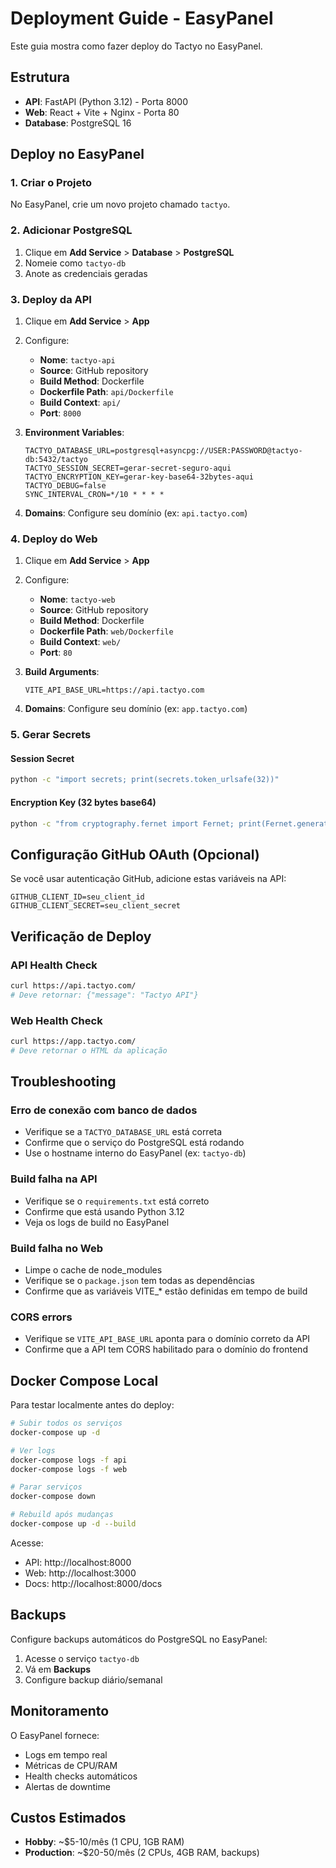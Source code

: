 # Deployment Guide - EasyPanel

Este guia mostra como fazer deploy do Tactyo no EasyPanel.

## Estrutura

- **API**: FastAPI (Python 3.12) - Porta 8000
- **Web**: React + Vite + Nginx - Porta 80
- **Database**: PostgreSQL 16

## Deploy no EasyPanel

### 1. Criar o Projeto

No EasyPanel, crie um novo projeto chamado `tactyo`.

### 2. Adicionar PostgreSQL

1. Clique em **Add Service** > **Database** > **PostgreSQL**
2. Nomeie como `tactyo-db`
3. Anote as credenciais geradas

### 3. Deploy da API

1. Clique em **Add Service** > **App**
2. Configure:
   - **Nome**: `tactyo-api`
   - **Source**: GitHub repository
   - **Build Method**: Dockerfile
   - **Dockerfile Path**: `api/Dockerfile`
   - **Build Context**: `api/`
   - **Port**: `8000`

3. **Environment Variables**:
   ```env
   TACTYO_DATABASE_URL=postgresql+asyncpg://USER:PASSWORD@tactyo-db:5432/tactyo
   TACTYO_SESSION_SECRET=gerar-secret-seguro-aqui
   TACTYO_ENCRYPTION_KEY=gerar-key-base64-32bytes-aqui
   TACTYO_DEBUG=false
   SYNC_INTERVAL_CRON=*/10 * * * *
   ```

4. **Domains**: Configure seu domínio (ex: `api.tactyo.com`)

### 4. Deploy do Web

1. Clique em **Add Service** > **App**
2. Configure:
   - **Nome**: `tactyo-web`
   - **Source**: GitHub repository
   - **Build Method**: Dockerfile
   - **Dockerfile Path**: `web/Dockerfile`
   - **Build Context**: `web/`
   - **Port**: `80`

3. **Build Arguments**:
   ```env
   VITE_API_BASE_URL=https://api.tactyo.com
   ```

4. **Domains**: Configure seu domínio (ex: `app.tactyo.com`)

### 5. Gerar Secrets

#### Session Secret
```bash
python -c "import secrets; print(secrets.token_urlsafe(32))"
```

#### Encryption Key (32 bytes base64)
```bash
python -c "from cryptography.fernet import Fernet; print(Fernet.generate_key().decode())"
```

## Configuração GitHub OAuth (Opcional)

Se você usar autenticação GitHub, adicione estas variáveis na API:

```env
GITHUB_CLIENT_ID=seu_client_id
GITHUB_CLIENT_SECRET=seu_client_secret
```

## Verificação de Deploy

### API Health Check
```bash
curl https://api.tactyo.com/
# Deve retornar: {"message": "Tactyo API"}
```

### Web Health Check
```bash
curl https://app.tactyo.com/
# Deve retornar o HTML da aplicação
```

## Troubleshooting

### Erro de conexão com banco de dados
- Verifique se a `TACTYO_DATABASE_URL` está correta
- Confirme que o serviço do PostgreSQL está rodando
- Use o hostname interno do EasyPanel (ex: `tactyo-db`)

### Build falha na API
- Verifique se o `requirements.txt` está correto
- Confirme que está usando Python 3.12
- Veja os logs de build no EasyPanel

### Build falha no Web
- Limpe o cache de node_modules
- Verifique se o `package.json` tem todas as dependências
- Confirme que as variáveis VITE_* estão definidas em tempo de build

### CORS errors
- Verifique se `VITE_API_BASE_URL` aponta para o domínio correto da API
- Confirme que a API tem CORS habilitado para o domínio do frontend

## Docker Compose Local

Para testar localmente antes do deploy:

```bash
# Subir todos os serviços
docker-compose up -d

# Ver logs
docker-compose logs -f api
docker-compose logs -f web

# Parar serviços
docker-compose down

# Rebuild após mudanças
docker-compose up -d --build
```

Acesse:
- API: http://localhost:8000
- Web: http://localhost:3000
- Docs: http://localhost:8000/docs

## Backups

Configure backups automáticos do PostgreSQL no EasyPanel:
1. Acesse o serviço `tactyo-db`
2. Vá em **Backups**
3. Configure backup diário/semanal

## Monitoramento

O EasyPanel fornece:
- Logs em tempo real
- Métricas de CPU/RAM
- Health checks automáticos
- Alertas de downtime

## Custos Estimados

- **Hobby**: ~$5-10/mês (1 CPU, 1GB RAM)
- **Production**: ~$20-50/mês (2 CPUs, 4GB RAM, backups)
